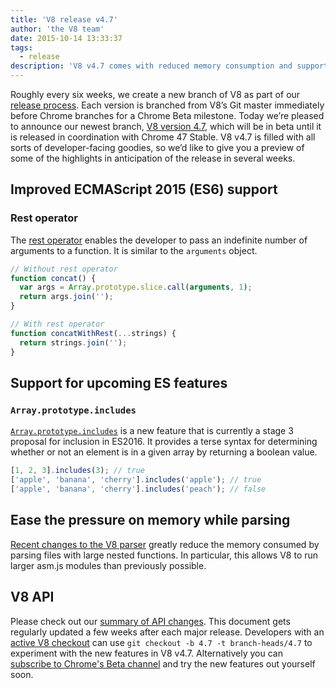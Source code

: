 ```yaml
---
title: 'V8 release v4.7'
author: 'the V8 team'
date: 2015-10-14 13:33:37
tags:
  - release
description: 'V8 v4.7 comes with reduced memory consumption and support for new ES2015 language features.'
---
```

Roughly every six weeks, we create a new branch of V8 as part of our [release process](https://v8.dev/docs/release-process). Each version is branched from V8’s Git master immediately before Chrome branches for a Chrome Beta milestone. Today we’re pleased to announce our newest branch, [V8 version 4.7](https://chromium.googlesource.com/v8/v8.git/+log/branch-heads/4.7), which will be in beta until it is released in coordination with Chrome 47 Stable. V8 v4.7 is filled with all sorts of developer-facing goodies, so we’d like to give you a preview of some of the highlights in anticipation of the release in several weeks.

<!--truncate-->
## Improved ECMAScript 2015 (ES6) support

### Rest operator

The [rest operator](https://developer.mozilla.org/en/docs/Web/JavaScript/Reference/Functions/rest_parameters) enables the developer to pass an indefinite number of arguments to a function. It is similar to the `arguments` object.

```js
// Without rest operator
function concat() {
  var args = Array.prototype.slice.call(arguments, 1);
  return args.join('');
}

// With rest operator
function concatWithRest(...strings) {
  return strings.join('');
}
```

## Support for upcoming ES features

### `Array.prototype.includes`

[`Array.prototype.includes`](https://developer.mozilla.org/en-US/docs/Web/JavaScript/Reference/Global_Objects/Array/includes) is a new feature that is currently a stage 3 proposal for inclusion in ES2016. It provides a terse syntax for determining whether or not an element is in a given array by returning a boolean value.

```js
[1, 2, 3].includes(3); // true
['apple', 'banana', 'cherry'].includes('apple'); // true
['apple', 'banana', 'cherry'].includes('peach'); // false
```

## Ease the pressure on memory while parsing

[Recent changes to the V8 parser](https://code.google.com/p/v8/issues/detail?id=4392) greatly reduce the memory consumed by parsing files with large nested functions. In particular, this allows V8 to run larger asm.js modules than previously possible.

## V8 API

Please check out our [summary of API changes](https://docs.google.com/document/d/1g8JFi8T_oAE_7uAri7Njtig7fKaPDfotU6huOa1alds/edit). This document gets regularly updated a few weeks after each major release. Developers with an [active V8 checkout](https://v8.dev/docs/source-code#using-git) can use `git checkout -b 4.7 -t branch-heads/4.7` to experiment with the new features in V8 v4.7. Alternatively you can [subscribe to Chrome's Beta channel](https://www.google.com/chrome/browser/beta.html) and try the new features out yourself soon.
